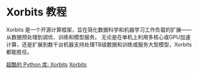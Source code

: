 # Xorbits 教程

<show-structure depth="2"/>

Xorbits 是一个开源计算框架，旨在简化数据科学和机器学习工作负载的扩展——从数据预处理到调优、训练和模型服务。
无论是在单机上利用多核心或GPU加速计算，还是扩展到数千台机器支持处理TB级数据和训练或服务大型模型，Xorbits 都能胜任。


<seealso>
<category ref="ref_docs">
    <a href="https://mp.weixin.qq.com/s/i3rWlO68uuzoDA_Brvo61A">超酷的 Python 库: Xorbits</a>
</category>
<category ref="ref_github">
    <a href="https://github.com/xorbitsai/xorbits">Xorbits</a>
</category>
<category ref="ref_issues"></category>
<category ref="ref_hf"></category>
<category ref="ref_ms"></category>
</seealso>